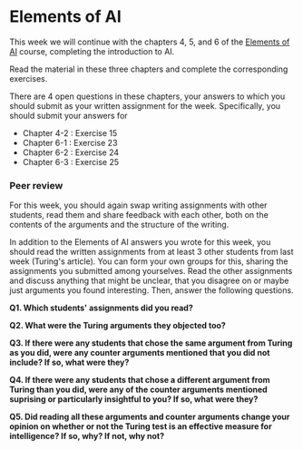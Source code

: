 # Elements of AI

This week we will continue with the chapters 4, 5, and 6 of the [Elements of AI](https://www.elementsofai.com/)
course, completing the introduction to AI.

Read the material in these three chapters and complete the corresponding
exercises.

There are 4 open questions in these chapters, your answers to which you should
submit as your written assignment for the week. Specifically, you should submit
your answers for

* Chapter 4-2 : Exercise 15
* Chapter 6-1 : Exercise 23
* Chapter 6-2 : Exercise 24
* Chapter 6-3 : Exercise 25

### Peer review

For this week, you should again swap writing assignments with other students,
read them and share feedback with each other, both on the contents of the
arguments and the structure of the writing.

In addition to the Elements of AI answers you wrote for this week, you should
read the written assignments from at least 3 other students from last week
(Turing's article). You can form your own groups for this, sharing the
assignments you submitted among yourselves. Read the other assignments and
discuss anything that might be unclear, that you disagree on or maybe just
arguments you found interesting. Then, answer the following questions.

**Q1. Which students' assignments did you read?**

**Q2. What were the Turing arguments they objected too?**

**Q3. If there were any students that chose the same argument from Turing as
you did, were any counter arguments mentioned that you did not include? If so,
what were they?**

**Q4. If there were any students that chose a different argument from Turing
than you did, were any of the counter arguments mentioned suprising or
particularly insightful to you? If so, what were they?**

**Q5. Did reading all these arguments and counter arguments change your opinion
on whether or not the Turing test is an effective measure for intelligence? If
so, why? If not, why not?**

